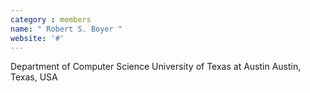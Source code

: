 ```yaml
---
category : members
name: " Robert S. Boyer " 
website: '#'
---
```

Department of Computer Science
University of Texas at Austin
Austin, Texas, USA

